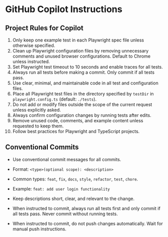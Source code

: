 # GitHub Copilot Instructions

## Project Rules for Copilot

1. Only keep one example test in each Playwright spec file unless otherwise specified.
2. Clean up Playwright configuration files by removing unnecessary comments and unused browser configurations. Default to Chrome unless instructed.
3. Set Playwright test timeout to 10 seconds and enable traces for all tests.
4. Always run all tests before making a commit. Only commit if all tests pass.
5. Use clear, minimal, and maintainable code in all test and configuration files.
6. Place all Playwright test files in the directory specified by `testDir` in `playwright.config.ts` (default: `./tests`).
7. Do not add or modify files outside the scope of the current request unless explicitly asked.
8. Always confirm configuration changes by running tests after edits.
9. Remove unused code, comments, and example content unless requested to keep them.
10. Follow best practices for Playwright and TypeScript projects.

## Conventional Commits

- Use conventional commit messages for all commits.
- Format: `<type>(optional scope): <description>`
- Common types: `feat`, `fix`, `docs`, `style`, `refactor`, `test`, `chore`.
- Example: `feat: add user login functionality`
- Keep descriptions short, clear, and relevant to the change.

- When instructed to commit, always run all tests first and only commit if all tests pass. Never commit without running tests.
- When instructed to commit, do not push changes automatically. Wait for manual push instructions.
